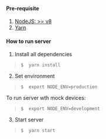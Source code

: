 
#### Pre-requisite
1. [NodeJS: >= v8](https://nodejs.org/dist/latest-v8.x/)
2. [Yarn](https://yarnpkg.com/en/docs/install)

#### How to run server
1. Install all dependencies

> `$  yarn install`

2. Set environment

> `$  export NODE_ENV=production`

 To run server wth mock devices:

> `$  export NODE_ENV=development`

3. Start server

> `$  yarn start`






